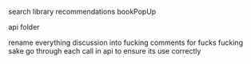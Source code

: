 search
library
recommendations
bookPopUp

api folder

rename everything discussion into fucking comments for fucks fucking sake
go through each call in api to ensure its use correctly